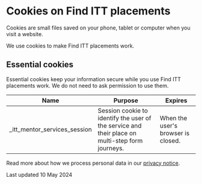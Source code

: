 # Cookies on Find ITT placements

Cookies are small files saved on your phone, tablet or computer when you visit a website.

We use cookies to make Find ITT placements work.

## Essential cookies

Essential cookies keep your information secure while you use Find ITT placements work. We do not need to ask permission to use them.

| Name | Purpose | Expires |
| -------- | -------- | -------- |
| _itt_mentor_services_session | Session cookie to identify the user of the service and their place on multi-step form journeys. | When the user's browser is closed. |

Read more about how we process personal data in our [privacy notice](/privacy).

Last updated 10 May 2024